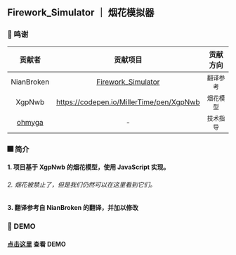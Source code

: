 ## Firework_Simulator ｜ 烟花模拟器
### 🎉 鸣谢
|                 贡献者                  |                                  贡献项目                                  |  贡献方向  |
|:------------------------------------:|:----------------------------------------------------------------------:|:------:|
|              NianBroken              | [Firework_Simulator](https://github.com/NianBroken/Firework_Simulator) | `翻译参考` |
|                XgpNwb                |                https://codepen.io/MillerTime/pen/XgpNwb                | `烟花模型` |
| [ohmyga](https://github.com/bakaomg) |                                   -                                    | `技术指导` |
### 🎆 简介
#### 1. 项目基于 XgpNwb 的烟花模型，使用 JavaScript 实现。
###### 2. 烟花被禁止了，但是我们仍然可以在这里看到它们。
#### 3. 翻译参考自 NianBroken 的翻译，并加以修改
### 🎇 DEMO
#### [点击这里](https://demo.fchish.cn/Firework_Simulator/) 查看 DEMO

